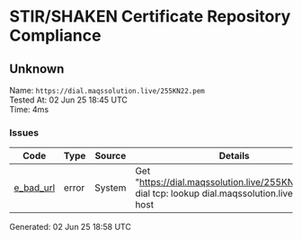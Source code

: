# STIR/SHAKEN Certificate Repository Compliance

## Unknown

Name: `https://dial.maqssolution.live/255KN22.pem`\
Tested At: 02 Jun 25 18:45 UTC\
Time: 4ms

### Issues

| Code | Type | Source | Details |
|------|------|--------|---------|
| [e_bad_url](../../ISSUES/e_bad_url/README.md) | error | System | Get "https://dial.maqssolution.live/255KN22.pem": dial tcp: lookup dial.maqssolution.live: no such host |

Generated: 02 Jun 25 18:58 UTC